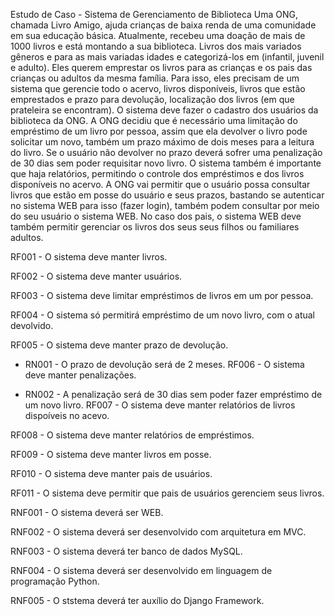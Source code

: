 Estudo de Caso - Sistema de Gerenciamento de Biblioteca
Uma ONG, chamada Livro Amigo, ajuda crianças de baixa renda de uma comunidade em sua educação básica. Atualmente, recebeu uma doação de mais de 1000 livros e está montando a sua biblioteca. Livros dos mais variados gêneros e para as mais variadas idades e categorizá-los em (infantil, juvenil e adulto). Eles querem emprestar os livros para as crianças e os pais das crianças ou adultos da mesma família. Para isso, eles precisam de um sistema que gerencie todo o acervo, livros disponíveis, livros que estão emprestados e prazo para devolução, localização dos livros (em que prateleira se encontram). O sistema deve fazer o cadastro dos usuários da biblioteca da ONG. A ONG decidiu que é necessário uma limitação do empréstimo de um livro por pessoa, assim que ela devolver o livro pode solicitar um novo, também um prazo máximo de dois meses para a leitura do livro. Se o usuário não devolver no prazo deverá sofrer uma penalização de 30 dias sem poder requisitar novo livro. O sistema também é importante que haja relatórios, permitindo o controle dos empréstimos e dos livros disponíveis no acervo. A ONG vai permitir que o usuário possa consultar livros que estão em posse do usuário e seus prazos, bastando se autenticar no sistema WEB para isso (fazer login), também podem consultar por meio do seu usuário o sistema WEB. No caso dos pais, o sistema WEB deve também permitir gerenciar os livros dos seus seus filhos ou familiares adultos.

RF001 - O sistema deve manter livros.

RF002 - O sistema deve manter usuários.

RF003 - O sistema deve limitar empréstimos de livros em um por pessoa.

RF004 - O sistema só permitirá empréstimo de um novo livro, com o atual devolvido.

RF005 - O sistema deve manter prazo de devolução.

- RN001 - O prazo de devolução será de 2 meses.
RF006 - O sistema deve manter penalizações.

- RN002 - A penalização será de 30 dias sem poder fazer empréstimo de um novo livro.
RF007 - O sistema deve manter relatórios de livros dispoíveis no acevo.

RF008 - O sistema deve manter relatórios de empréstimos.

RF009 - O sistema deve manter livros em posse.

RF010 - O sistema deve manter pais de usuários.

RF011 - O sistema deve permitir que pais de usuários gerenciem seus livros.

RNF001 - O sistema deverá ser WEB.

RNF002 - O sistema deverá ser desenvolvido com arquitetura em MVC.

RNF003 - O sistema deverá ter banco de dados MySQL.

RNF004 - O sistema deverá ser desenvolvido em linguagem de programação Python.

RNF005 - O ststema deverá ter auxílio do Django Framework.

